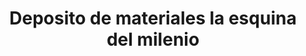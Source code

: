 ---
title: "Deposito de materiales la esquina del milenio"
url: /engativa/deposito-de-materiales-la-esquina-del-milenio/
shop: tienda de variedades
---